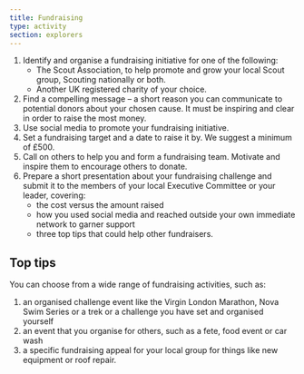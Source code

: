 ```yaml
---
title: Fundraising
type: activity
section: explorers
---
```



1. Identify and organise a fundraising initiative for one of the following:
	* The Scout Association, to help promote and grow your local Scout group, Scouting nationally or both.
	* Another UK registered charity of your choice.
2. Find a compelling  message – a short reason you can communicate to potential donors about your chosen cause. It must be inspiring and clear in order to raise the most money.
3. Use social media to promote your fundraising initiative.
4. Set a fundraising target and a date to raise it by. We suggest a minimum of £500.
5. Call on others to help you and form a fundraising team. Motivate and inspire them to encourage others to donate.
6. Prepare a short presentation about your fundraising challenge and submit it to the members of your local Executive Committee or your leader, covering:
	* the cost versus the amount raised
	* how you used social media and reached outside your own immediate network to garner support
	* three top tips that could help other fundraisers.

## Top tips

You can choose from a wide range of fundraising activities, such as:

1. an organised challenge event like the Virgin London Marathon, Nova Swim Series or a trek or a challenge you have set and organised yourself
1. an event that you organise for others, such as a fete, food event or car wash
1. a specific fundraising appeal for your local group for things like new equipment or roof repair.